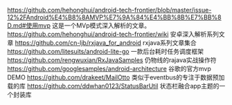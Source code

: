 https://github.com/hehonghui/android-tech-frontier/blob/master/issue-12%2FAndroid%E4%B8%8AMVP%E7%9A%84%E4%BB%8B%E7%BB%8D.md#使用mvp
这是一个MVp模式深入解析的文章。
https://github.com/hehonghui/android-tech-frontier/wiki
安卓深入解析系列文章
https://github.com/cn-ljb/rxjava_for_android
rxjava系列文章集合
https://github.com/litesuits/android-lite-go
一款后台耗时任务调度框架
https://github.com/rengwuxian/RxJavaSamples
仍物线的rajava实战操作符
https://github.com/googlesamples/android-architecture
谷歌的官方mvp  DEMO
https://github.com/drakeet/MailOtto
类似于eventbus的专注于数据预加载的库
https://github.com/ddwhan0123/StatusBarUtil
状态栏融合app主题的一个封装库
